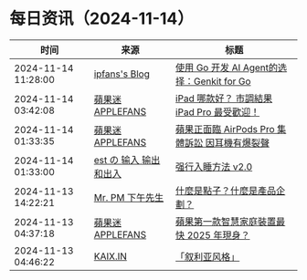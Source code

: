﻿# 每日资讯（2024-11-14）

|时间|来源|标题|
|---|---|---|
|2024-11-14 11:28:00|[ipfans's Blog](https://www.4async.com/atom.xml)|[使用 Go 开发 AI Agent的选择：Genkit for Go](https://www.4async.com/2024/11/building-ai-agent-with-genkit-for-go/)|
|2024-11-14 03:42:08|[蘋果迷 APPLEFANS](https://applefans.today/feed/)|[iPad 哪款好？ 市調結果 iPad Pro 最受歡迎！](https://applefans.today/2024-11-ipad-quarter-of-selling/)|
|2024-11-14 01:33:35|[蘋果迷 APPLEFANS](https://applefans.today/feed/)|[蘋果正面臨 AirPods Pro 集體訴訟 因耳機有爆裂聲](https://applefans.today/2024-11-apple-airpods-pro-crackling-lawsuit/)|
|2024-11-14 01:33:00|[est の 输入 输出和出入](https://blog.est.im/rss)|[强行入睡方法 v2.0](https://blog.est.im/2024/stderr-15)|
|2024-11-13 14:22:21|[Mr. PM 下午先生](http://mrpm.cc/?feed=rss2)|[什麼是點子？什麼是產品企劃？](https://mrpm.cc/?p=1700)|
|2024-11-13 04:37:18|[蘋果迷 APPLEFANS](https://applefans.today/feed/)|[蘋果第一款智慧家庭裝置最快 2025 年現身？](https://applefans.today/2024-11-apple-home-command-center-rumors/)|
|2024-11-13 04:46:22|[KAIX.IN](https://kaix.in/feed/)|[「叙利亚风格」](https://kaix.in/2024/1113-designer/)|
